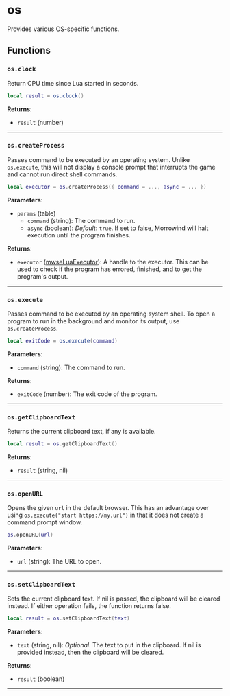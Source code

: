 # os
<div class="search_terms" style="display: none">os</div>

<!---
	This file is autogenerated. Do not edit this file manually. Your changes will be ignored.
	More information: https://github.com/MWSE/MWSE/tree/master/docs
-->

Provides various OS-specific functions.

## Functions

### `os.clock`
<div class="search_terms" style="display: none">clock</div>

Return CPU time since Lua started in seconds.

```lua
local result = os.clock()
```

**Returns**:

* `result` (number)

***

### `os.createProcess`
<div class="search_terms" style="display: none">createprocess, process</div>

Passes command to be executed by an operating system. Unlike `os.execute`, this will not display a console prompt that interrupts the game and cannot run direct shell commands.

```lua
local executor = os.createProcess({ command = ..., async = ... })
```

**Parameters**:

* `params` (table)
	* `command` (string): The command to run.
	* `async` (boolean): *Default*: `true`. If set to false, Morrowind will halt execution until the program finishes.

**Returns**:

* `executor` ([mwseLuaExecutor](../../types/mwseLuaExecutor)): A handle to the executor. This can be used to check if the program has errored, finished, and to get the program's output.

***

### `os.execute`
<div class="search_terms" style="display: none">execute</div>

Passes command to be executed by an operating system shell. To open a program to run in the background and monitor its output, use `os.createProcess`.

```lua
local exitCode = os.execute(command)
```

**Parameters**:

* `command` (string): The command to run.

**Returns**:

* `exitCode` (number): The exit code of the program.

***

### `os.getClipboardText`
<div class="search_terms" style="display: none">getclipboardtext, clipboardtext</div>

Returns the current clipboard text, if any is available.

```lua
local result = os.getClipboardText()
```

**Returns**:

* `result` (string, nil)

***

### `os.openURL`
<div class="search_terms" style="display: none">openurl, url</div>

Opens the given `url` in the default browser. This has an advantage over using `os.execute("start https://my.url")` in that it does not create a command prompt window.

```lua
os.openURL(url)
```

**Parameters**:

* `url` (string): The URL to open.

***

### `os.setClipboardText`
<div class="search_terms" style="display: none">setclipboardtext, clipboardtext</div>

Sets the current clipboard text. If nil is passed, the clipboard will be cleared instead. If either operation fails, the function returns false.

```lua
local result = os.setClipboardText(text)
```

**Parameters**:

* `text` (string, nil): *Optional*. The text to put in the clipboard. If nil is provided instead, then the clipboard will be cleared.

**Returns**:

* `result` (boolean)

***

